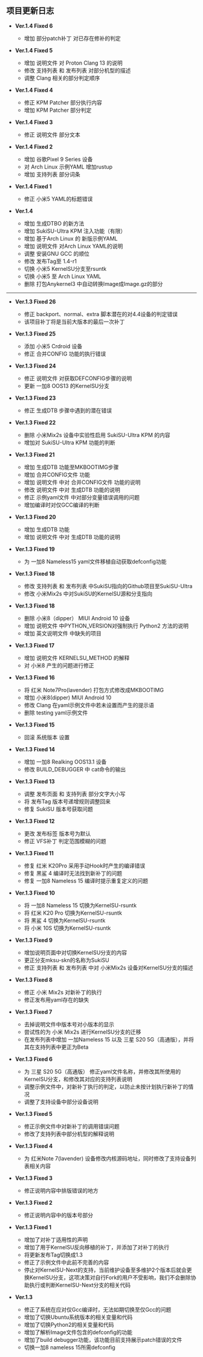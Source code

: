 ## 项目更新日志
- **Ver.1.4 Fixed 6**
    - 增加 部分patch补丁 对已存在修补的判定

- **Ver.1.4 Fixed 5**
    - 增加 说明文件 对 Proton Clang 13 的说明
    - 修改 支持列表 和 发布列表 对部分机型的描述
    - 调整 Clang 相关的部分判定顺序

- **Ver.1.4 Fixed 4**
    - 修正 KPM Patcher 部分执行内容
    - 增加 KPM Patcher 部分判定

- **Ver.1.4 Fixed 3**
    - 修正 说明文件 部分文本

- **Ver.1.4 Fixed 2**
    - 增加 谷歌Pixel 9 Series 设备
    - 对 Arch Linux 示例YAML 增加rustup
    - 增加 支持列表 部分词条

- **Ver.1.4 Fixed 1**
    - 修正 小米5 YAML的标题错误

- **Ver.1.4**
    - 增加 生成DTBO 的新方法
    - 增加 SukiSU-Ultra KPM 注入功能（有限）
    - 增加 基于Arch Linux 的 新版示例YAML
    - 增加 说明文件 对Arch Linux YAML的说明
    - 调整 安装GNU GCC 的顺位
    - 修改 发布Tag至 1.4-r1
    - 切换 小米5 KernelSU分支至rsuntk
    - 切换 小米5 至 Arch Linux YAML
    - 删除 打包Anykernel3 中自动转换Image成Image.gz的部分

---

- **Ver.1.3 Fixed 26**
    - 修正 backport、normal、extra 脚本潜在的对4.4设备的判定错误
    - 该项目补丁将是当前大版本的最后一次补丁

- **Ver.1.3 Fixed 25**
    - 添加 小米5 Crdroid 设备
    - 修正 合并CONFIG 功能的执行错误

- **Ver.1.3 Fixed 24**
    - 修正 说明文件 对获取DEFCONFIG步骤的说明
    - 更新 一加8 OOS13 的KernelSU分支
    
- **Ver.1.3 Fixed 23**
    - 修正 生成DTB 步骤中遇到的潜在错误

- **Ver.1.3 Fixed 22**
    - 删除 小米Mix2s 设备中实验性启用 SukiSU-Ultra KPM 的内容
    - 增加对 SukiSU-Ultra KPM 功能的判断

- **Ver.1.3 Fixed 21**
    - 增加 生成DTB 功能至MKBOOTIMG步骤
    - 增加 合并CONFIG文件 功能
    - 增加 说明文件 中对 合并CONFIG文件 功能的说明
    - 修改 说明文件 中对 生成DTB 功能的说明
    - 修正 示例yaml文件 中对部分变量错误调用的问题
    - 增加编译时对仅GCC编译的判断

- **Ver.1.3 Fixed 20**
    - 增加 生成DTB 功能
    - 增加 说明文件 中对 生成DTB 功能的说明

- **Ver.1.3 Fixed 19**
    - 为 一加8 Nameless15 yaml文件移植自动获取defconfig功能

- **Ver.1.3 Fixed 18**
    - 修改 支持列表 和 发布列表 中SukiSU指向的Github项目至SukiSU-Ultra
    - 修改 小米Mix2s 中对SukiSU的KernelSU源和分支指向

- **Ver.1.3 Fixed 18**
    - 删除 小米8（dipper） MIUI Android 10 设备
    - 增加 说明文件 中PYTHON_VERSION对强制执行 Python2 方法的说明
    - 增加 英文说明文件 中缺失的项目

- **Ver.1.3 Fixed 17**
    - 增加 说明文件 KERNELSU_METHOD 的解释
    - 对 小米8 产生的问题进行修正

- **Ver.1.3 Fixed 16**
    - 将 红米 Note7Pro(lavender) 打包方式修改成MKBOOTIMG
    - 增加 小米8(dipper) MIUI Android 10
    - 修改 Clang 在yaml示例文件中若未设置而产生的提示语
    - 删除 testing yaml示例文件

- **Ver.1.3 Fixed 15**
    - 回滚 系统版本 设置

- **Ver.1.3 Fixed 14**
    - 增加 一加8 Realking OOS13.1 设备
    - 修改 BUILD_DEBUGGER 中 cat命令的输出

- **Ver.1.3 Fixed 13**
    - 调整 发布页面 和 支持列表 部分文字大小写
    - 将 发布Tag 版本号递增规则调整回来
    - 修复 SukiSU 版本号获取问题

- **Ver.1.3 Fixed 12**
    - 更改 发布标签 版本号为默认
    - 修正 VFS补丁 判定范围模糊的问题

- **Ver.1.3 Fixed 11**
    - 修复 红米 K20Pro 采用手动Hook时产生的编译错误
    - 修复 黑鲨 4 编译时无法找到新补丁的问题
    - 修复 一加8 Nameless 15 编译时提示重复定义的问题

- **Ver.1.3 Fixed 10**
    - 将 一加8 Nameless 15 切换为KernelSU-rsuntk
    - 将 红米 K20 Pro 切换为KernelSU-rsuntk
    - 将 黑鲨 4 切换为KernelSU-rsuntk
    - 将 小米 10S 切换为KernelSU-rsuntk

- **Ver.1.3 Fixed 9**
    - 增加说明页面中对切换KernelSU分支的内容
    - 更正分支mksu-skn的名称为SukiSU
    - 修正 支持列表 和 发布列表 中对 小米Mix2s 设备对KernelSU分支的描述

- **Ver.1.3 Fixed 8**
    - 修正 小米 Mix2s 对新补丁的执行
    - 修正发布用yaml存在的缺失

- **Ver.1.3 Fixed 7**
    - 去掉说明文件中版本号对小版本的显示
    - 尝试性的为 小米 Mix2s 进行KernelSU分支的迁移
    - 在发布列表中增加 一加Nameless 15 以及 三星 S20 5G（高通版），并将其在支持列表中更正为Beta

- **Ver.1.3 Fixed 6**
    - 为 三星 S20 5G（高通版） 修正yaml文件名称，并修改其所使用的KernelSU分支，和修改其对应的支持列表说明
    - 调整示例文件中，对新补丁执行的判定，以防止未按计划执行新补丁的情况
    - 调整了支持设备中部分设备说明

- **Ver.1.3 Fixed 5**
    - 修正示例文件中对新补丁的调用错误问题
    - 修改了支持列表中部分机型的解释说明

- **Ver.1.3 Fixed 4**
    - 为 红米Note 7(lavender) 设备修改内核源码地址，同时修改了支持设备列表相关内容

- **Ver.1.3 Fixed 3**
    - 修正说明内容中排版错误的地方

- **Ver.1.3 Fixed 2**
    - 修正说明内容中的版本号部分

- **Ver.1.3 Fixed 1**
    - 增加了对补丁适用性的声明
    - 增加了用于KernelSU反向移植的补丁，并添加了对补丁的执行
    - 将更新发布Tag切换成1.3
    - 修正了示例文件中此前不完善的内容
    - 停止对KernelSU-Next的支持，当前维护设备至多维护2个版本后就会更换KernelSU分支，这项决策对自行Fork的用户不受影响，我们不会删除协助执行或判断KernelSU-Next分支的相关代码
    
- **Ver.1.3**
    - 修正了系统在应对仅Gcc编译时，无法如期切换至仅Gcc的问题
    - 增加了切换Ubuntu系统版本的相关变量和代码
    - 增加了切换Python2的相关变量和代码
    - 增加了解析Image文件包含的defconfig的功能
    - 增加了build debugger功能，该功能目前支持展示patch错误的文件
    - 切换一加8 nameless 15所需defconfig

